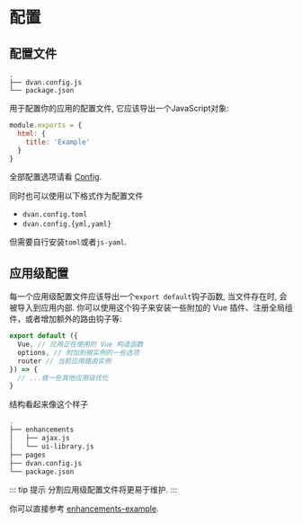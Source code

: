 # 配置

## 配置文件
```
.
├── dvan.config.js
└── package.json
```

用于配置你的应用的配置文件, 它应该导出一个JavaScript对象:

```js
module.exports = {
  html: {
    title: 'Example'
  }
}
```

全部配置选项请看 [Config](/config/).

同时也可以使用以下格式作为配置文件

- `dvan.config.toml`
- `dvan.config.{yml,yaml}`

但需要自行安装`toml`或者`js-yaml`.

## 应用级配置

每一个应用级配置文件应该导出一个`export default`钩子函数, 当文件存在时, 会被导入到应用内部. 你可以使用这个钩子来安装一些附加的 Vue 插件、注册全局组件，或者增加额外的路由钩子等:

```js
export default ({
  Vue, // 应用正在使用的 Vue 构造函数
  options, // 附加到根实例的一些选项
  router // 当前应用路由实例
}) => {
  // ...做一些其他应用级优化
}
```

结构看起来像这个样子

```sh
.
├── enhancements
│   ├── ajax.js
│   └── ui-library.js
├── pages
├── dvan.config.js
└── package.json
```

::: tip 提示
分割应用级配置文件将更易于维护.
:::

你可以直接参考 [enhancements-example](https://github.com/dvanjs/dvan-example/tree/master/enhancements).
